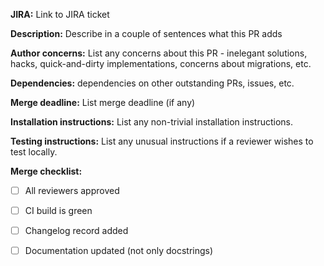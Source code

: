 **JIRA:** Link to JIRA ticket

**Description:** Describe in a couple of sentences what this PR adds

**Author concerns:** List any concerns about this PR - inelegant
solutions, hacks, quick-and-dirty implementations, concerns about
migrations, etc.

**Dependencies:** dependencies on other outstanding PRs, issues, etc.

**Merge deadline:** List merge deadline (if any)

**Installation instructions:** List any non-trivial installation
instructions.

**Testing instructions:** List any unusual instructions if a
reviewer wishes to test locally.

**Merge checklist:**
- [ ] All reviewers approved
- [ ] CI build is green
- [ ] Changelog record added
- [ ] Documentation updated (not only docstrings)

